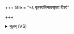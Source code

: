 +++
title = "५६ बृहस्पतिनावसृष्टां विश्वे"

+++
<details><summary>मूलम् (VS)</summary>

बृह॒स्पति॒नाव॑सृष्टां॒ विश्वे॑ दे॒वा अ॑धारयन्। यशो॒ गोषु॒ प्रवि॑ष्टं॒यत्तेने॒मां सं सृ॑जामसि ॥
</details>